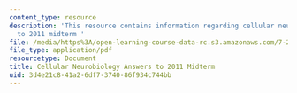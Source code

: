 ```yaml
---
content_type: resource
description: 'This resource contains information regarding cellular neurobiology answers
  to 2011 midterm '
file: /media/https%3A/open-learning-course-data-rc.s3.amazonaws.com/7-29j-cellular-neurobiology-spring-2012/3d4e21c841a26df7374086f934c744bb_MIT7_29JS12_Midterm11Ans.pdf
file_type: application/pdf
resourcetype: Document
title: Cellular Neurobiology Answers to 2011 Midterm
uid: 3d4e21c8-41a2-6df7-3740-86f934c744bb
---
```

